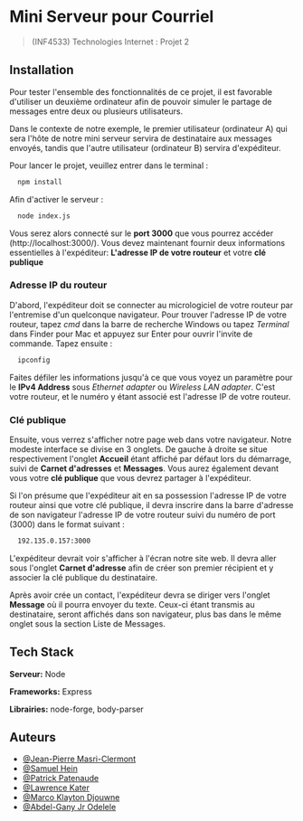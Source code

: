 # Mini Serveur pour Courriel

>(INF4533) Technologies Internet : Projet 2
  
## Installation
Pour tester l'ensemble des fonctionnalités de ce projet, 
il est favorable d'utiliser un deuxième ordinateur afin de pouvoir simuler le partage de messages entre deux ou plusieurs utilisateurs. 

Dans le contexte de notre exemple, le premier utilisateur (ordinateur A) qui sera l'hôte de notre mini serveur servira de destinataire aux messages envoyés, tandis que l'autre utilisateur (ordinateur B) servira d'expéditeur.


Pour lancer le projet, veuillez entrer dans le terminal :

```bash
  npm install
```
Afin d'activer le serveur :

```bash
  node index.js
```
Vous serez alors connecté sur le **port 3000** que vous pourrez accéder (http://localhost:3000/).
Vous devez maintenant fournir deux informations essentielles à l'expéditeur: **L'adresse IP de votre routeur** et votre **clé publique**
  
### Adresse IP du routeur  

D'abord, l'expéditeur doit se connecter au micrologiciel de votre routeur par l'entremise d'un quelconque navigateur. Pour trouver l'adresse IP de votre routeur, tapez *cmd* dans la barre de recherche Windows ou tapez *Terminal* dans Finder pour Mac
et appuyez sur Enter pour ouvrir l'invite de commande. Tapez ensuite :
```bash
  ipconfig
```
Faites défiler les informations jusqu'à ce que vous voyez un paramètre pour le **IPv4 Address** sous *Ethernet adapter* ou *Wireless LAN adapter*.
C'est votre routeur, et le numéro y étant associé est l'adresse IP de votre routeur.


### Clé publique  

Ensuite, vous verrez s'afficher notre page web dans votre navigateur. Notre modeste interface se divise en 3 onglets. De gauche à droite se situe respectivement l'onglet **Accueil** étant affiché par défaut lors du démarrage, suivi de **Carnet d'adresses** et **Messages**. 
Vous aurez également devant vous votre **clé publique** que vous devrez partager à l'expéditeur.

Si l'on présume que l'expéditeur ait en sa possession l'adresse IP de votre routeur ainsi que votre clé publique, il devra inscrire dans la barre d'adresse de son navigateur l'adresse IP de votre routeur suivi du numéro de port (3000) dans le format suivant :

```bash
  192.135.0.157:3000
```

L'expéditeur devrait voir s'afficher à l'écran notre site web. Il devra aller sous l'onglet **Carnet d'adresse** afin de créer son premier récipient et y associer la clé publique du destinataire.

Après avoir crée un contact, l'expéditeur devra se diriger vers l'onglet **Message** où il pourra envoyer du texte. Ceux-ci étant transmis au destinataire, seront affichés dans son navigateur, plus bas dans le même onglet sous la section Liste de Messages.


## Tech Stack  

**Serveur:** Node

**Frameworks:** Express

**Librairies:** node-forge, body-parser


## Auteurs  

- [@Jean-Pierre Masri-Clermont](https://www.github.com/JPP44)
- [@Samuel Hein](https://www.github.com/SamHein8)
- [@Patrick Patenaude](https://www.github.com/Kamaiko)
- [@Lawrence Kater](https://www.github.com/lelwrence)
- [@Marco Klayton Djouwne](https://www.github.com/)
- [@Abdel-Gany Jr Odelele](https://www.github.com/2longAGO)


